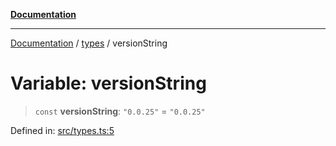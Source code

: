 [**Documentation**](https://raw.githubusercontent.com/Christian-Me/obsidian-front-matter-automate/main/doc/README.md)

***

[Documentation](https://raw.githubusercontent.com/Christian-Me/obsidian-front-matter-automate/main/doc/README.md) / [types](https://raw.githubusercontent.com/Christian-Me/obsidian-front-matter-automate/main/doc/types/README.md) / versionString

# Variable: versionString

> `const` **versionString**: `"0.0.25"` = `"0.0.25"`

Defined in: [src/types.ts:5](https://github.com/Christian-Me/folder-to-tags-plugin/blob/ea97d76ce7b235ca1e3494401efc98e537acc1fb/src/types.ts#L5)
